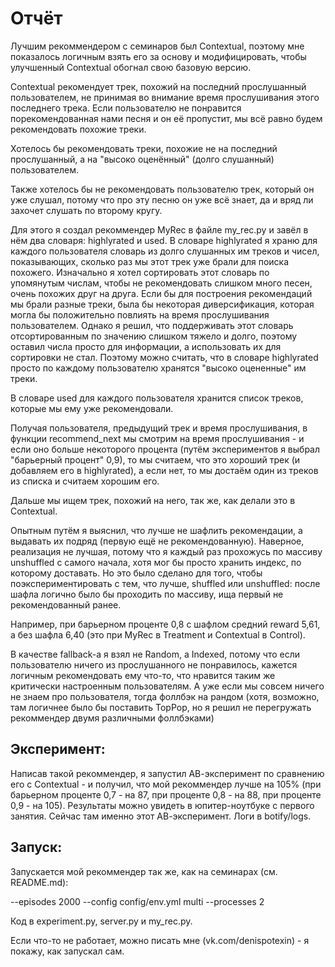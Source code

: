 # Отчёт
Лучшим рекоммендером с семинаров был Contextual, поэтому мне показалось логичным взять его за основу и модифицировать, чтобы улучшенный Contextual обогнал свою базовую версию.

Contextual рекомендует трек, похожий на последний прослушанный пользователем, не принимая во внимание время прослушивания этого последнего трека.
Если пользователю не понравится порекомендованная нами песня и он её пропустит, мы всё равно будем рекомендовать похожие треки.

Хотелось бы рекомендовать треки, похожие не на последний прослушанный, а на "высоко оценённый" (долго слушанный) пользователем.

Также хотелось бы не рекомендовать пользователю трек, который он уже слушал, потому что про эту песню он уже всё знает, да и вряд ли захочет слушать по второму кругу.

Для этого я создал рекоммендер MyRec в файле my_rec.py и завёл в нём два словаря: highlyrated и used.
В словаре highlyrated  я храню для каждого пользователя словарь из долго слушанных им треков и чисел, показывающих, сколько раз мы этот трек уже брали для поиска похожего.
Изначально я хотел сортировать этот словарь по упомянутым числам, чтобы не рекомендовать слишком много песен, очень похожих друг на друга.
Если бы для построения рекомендаций мы брали разные треки, была бы некоторая диверсификация, которая могла бы положительно повлиять на время прослушивания пользователем.
Однако я решил, что поддерживать этот словарь отсортированным по значению слишком тяжело и долго, поэтому оставил числа просто для информации, а использовать их для сортировки не стал.
Поэтому можно считать, что в словаре highlyrated просто по каждому пользователю хранятся "высоко оцененные" им треки.

В словаре used для каждого пользователя хранится список треков, которые мы ему уже рекомендовали.

Получая пользователя, предыдущий трек и время прослушивания, в функции recommend_next мы смотрим на время прослушивания - и если оно больше некоторого процента (путём экспериментов я выбрал "барьерный процент" 0,9),
то мы считаем, что это хороший трек (и добавляем его в highlyrated), а если нет, то мы достаём один из треков из списка и считаем хорошим его.

Дальше мы ищем трек, похожий на него, так же, как делали это в Contextual.

Опытным путём я выяснил, что лучше не шафлить рекомендации, а выдавать их подряд (первую ещё не рекомендованную). Наверное, реализация не лучшая, потому что я каждый раз прохожусь по массиву unshuffled с самого начала, хотя мог бы просто хранить индекс,
по которому доставать. Но это было сделано для того, чтобы поэкспериментировать с тем, что лучше, shuffled или unshuffled: после шафла логично было бы проходить по массиву, ища первый не рекомендованный ранее.

Например, при барьерном проценте 0,8 с шафлом средний reward 5,61, а без шафла 6,40 (это при MyRec в Treatment и Contextual в Control).

В качестве fallback-а я взял не Random, а Indexed, потому что если пользователю ничего из прослушанного не понравилось, кажется логичным рекомендовать ему что-то, что нравится таким же критически настроенным пользователям.
А уже если мы совсем ничего не знаем про пользователя, тогда фоллбэк на рандом (хотя, возможно, там логичнее было бы поставить TopPop, но я решил не перегружать рекоммендер двумя различными фоллбэками)

## Эксперимент:
Написав такой рекоммендер, я запустил АВ-эксперимент по сравнению его с Contextual - и получил, что мой рекоммендер лучше на 105%
(при барьерном проценте 0,7 - на 87, при проценте 0,8 - на 88, при проценте 0,9 - на 105). Результаты можно увидеть в юпитер-ноутбуке с первого занятия.
Сейчас там именно этот АВ-эксперимент. Логи в botify/logs.

## Запуск:
Запускается мой рекоммендер так же, как на семинарах (см. README.md):

--episodes 2000 --config config/env.yml multi --processes 2

Код в experiment.py, server.py и my_rec.py.

Если что-то не работает, можно писать мне (vk.com/denispotexin) - я покажу, как запускал сам.